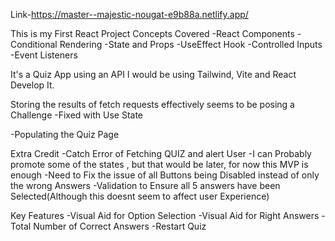 Link-https://master--majestic-nougat-e9b88a.netlify.app/

This is my First React Project
Concepts Covered
-React Components
-Conditional Rendering
-State and Props
-UseEffect Hook
-Controlled Inputs
-Event Listeners

It's a Quiz App using an API
I would be using Tailwind, Vite and React Develop It.

Storing the results of fetch requests effectively seems to be posing a Challenge -Fixed with Use State

-Populating the Quiz Page

Extra Credit
-Catch Error of Fetching QUIZ and alert User
-I can Probably promote some of the states , but that would be later, for now this MVP is enough
-Need to Fix the issue of all Buttons being Disabled instead of only the wrong Answers
-Validation to Ensure all 5 answers have been Selected(Although this doesnt seem to affect user Experience)

Key Features
-Visual Aid for Option Selection
-Visual Aid for Right Answers
-Total Number of Correct Answers
-Restart Quiz

